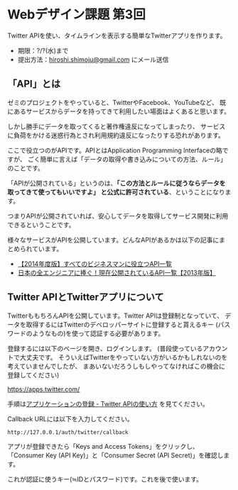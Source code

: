 # Webデザイン課題 第3回
Twitter APIを使い、タイムラインを表示する簡単なTwitterアプリを作ります。

- 期限：?/?(水)まで
- 提出方法：hiroshi.shimoju@gmail.com にメール送信


## 「API」とは
ゼミのプロジェクトをやっていると、TwitterやFacebook、YouTubeなど、
既にあるサービスからデータを持ってきて利用したい場面はよくあると思います。

しかし勝手にデータを取ってくると著作権違反になってしまったり、
サービスに負荷をかける迷惑行為とされ利用規約違反になったりする恐れがあります。

ここで役立つのがAPIです。APIとはApplication Programming Interfaceの略ですが、
ごく簡単に言えば「データの取得や書き込みについての方法、ルール」のことです。

「APIが公開されている」というのは、**「この方法とルールに従うならデータを取ってきて使ってもいいですよ」
と公式に許可されている**、ということになります。

つまりAPIが公開されていれば、安心してデータを取得してサービス開発に利用できるということです。

様々なサービスがAPIを公開しています。どんなAPIがあるかは以下の記事にまとめられています。

- [【2014年度版】すべてのビジネスマンに役立つAPI一覧](http://keiei.freee.co.jp/2014/07/10/api/)
- [日本の全エンジニアに捧ぐ！現在公開されているAPI一覧【2013年版】](http://www.find-job.net/startup/api-2013)


## Twitter APIとTwitterアプリについて
TwitterももちろんAPIを公開しています。Twitter APIは登録制となっていて、
データを取得するにはTwitterのデベロッパーサイトに登録すると貰えるキー
(パスワードのようなもの)を使って認証する必要があります。

登録するには以下のページを開き、ログインします。
(普段使っているアカウントで大丈夫です。
そういえばTwitterをやっていない方がいるかもしれないのを考えていませんでしたが、
まあいないだろうしもしやってなければこの機会に登録してください)

https://apps.twitter.com/

手順は[アプリケーションの登録 - Twitter APIの使い方](http://syncer.jp/twitter-api-create-application)
を見てください。

Callback URLには以下を入力してください。

```
http://127.0.0.1/auth/twitter/callback
```

アプリが登録できたら「Keys and Access Tokens」をクリックし、
「Consumer Key (API Key)」と「Consumer Secret (API Secret)」を確認します。

これが認証に使うキー(≒IDとパスワード)です。これを後で使います。

